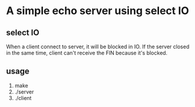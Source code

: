 # A simple echo server using select IO

## select IO

When a client connect to server, it will be blocked in IO. If the server closed in the same time, client can't receive the FIN because it's blocked.

## usage

1. make 
2. ./server 
3. ./client
